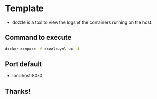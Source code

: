 # Template

- dozzle is a tool to view the logs of the containers running on the host.

## Command to execute

```sh
docker-compose -f dozzle.yml up -d
```
## Port default

- localhost:8080

## Thanks!

